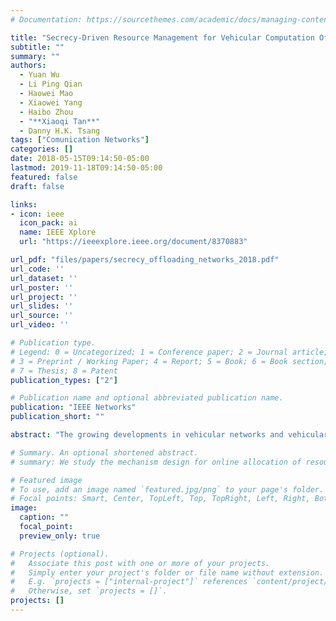 ```yaml
---
# Documentation: https://sourcethemes.com/academic/docs/managing-content/

title: "Secrecy-Driven Resource Management for Vehicular Computation Offloading Networks"
subtitle: ""
summary: ""
authors:
  - Yuan Wu
  - Li Ping Qian
  - Haowei Mao
  - Xiaowei Yang
  - Haibo Zhou
  - "**Xiaoqi Tan**"
  - Danny H.K. Tsang
tags: ["Comunication Networks"]
categories: []
date: 2018-05-15T09:14:50-05:00
lastmod: 2019-11-18T09:14:50-05:00
featured: false
draft: false

links:
- icon: ieee
  icon_pack: ai
  name: IEEE Xplore
  url: "https://ieeexplore.ieee.org/document/8370883"

url_pdf: "files/papers/secrecy_offloading_networks_2018.pdf"
url_code: ''
url_dataset: ''
url_poster: ''
url_project: ''
url_slides: ''
url_source: ''
url_video: ''

# Publication type.
# Legend: 0 = Uncategorized; 1 = Conference paper; 2 = Journal article;
# 3 = Preprint / Working Paper; 4 = Report; 5 = Book; 6 = Book section;
# 7 = Thesis; 8 = Patent
publication_types: ["2"]

# Publication name and optional abbreviated publication name.
publication: "IEEE Networks"
publication_short: ""

abstract: "The growing developments in vehicular networks and vehicular Internet services have yielded a variety of computation-intensive applications, resulting in great pressure on vehicles equipped with limited computation resources. The cloud/ edge-based service, which enables in-motion vehicles to actively offload computation tasks to cloud/ edge servers, has provided a promising approach to address the intensive computation burden. However, due to the possibility of disclosing private data, offloading computation tasks suffers from potential eavesdropping attacks. In this article, we focus on the eavesdropping attack when vehicular users (VUs) deliver computation tasks to cloud/edge servers over radio frequency channels. We take the tool of physical layer security and investigate resource management for secrecy provisioning when the VUs offload computation tasks. We then discuss three promising technologies, including non-orthogonal multiple access, multi-access assisted computation offloading, and mobility- and delay-aware offloading, which facilitate the enhancement of secrecy against the eavesdropping attack. Finally, as a detailed example of the multi-access assisted computation offloading, we present a case study on the optimal dual-connectivity-assisted computation task offloading with secrecy provisioning and show the performance of the proposed computation offloading."

# Summary. An optional shortened abstract.
# summary: We study the mechanism design for online allocation of resources. A single supplier who allocates capacity-limited resources (e.g., computing cycles, network bandwidth, energy, etc. ) to requests that arrive in a sequential and arbitrary manner.

# Featured image
# To use, add an image named `featured.jpg/png` to your page's folder.
# Focal points: Smart, Center, TopLeft, Top, TopRight, Left, Right, BottomLeft, Bottom, BottomRight.
image:
  caption: ""
  focal_point:
  preview_only: true

# Projects (optional).
#   Associate this post with one or more of your projects.
#   Simply enter your project's folder or file name without extension.
#   E.g. `projects = ["internal-project"]` references `content/project/deep-learning/index.md`.
#   Otherwise, set `projects = []`.
projects: []
---
```

